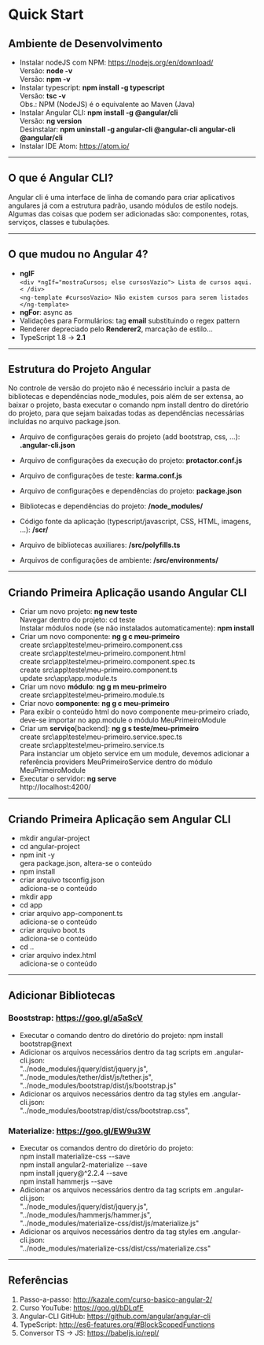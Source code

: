 # Quick Start

## Ambiente de Desenvolvimento
- Instalar nodeJS com NPM: https://nodejs.org/en/download/
<br>Versão: **node -v** 
<br>Versão: **npm  -v**
- Instalar typescript: **npm install -g typescript**
<br>Versão: **tsc -v**
<br>Obs.: NPM (NodeJS) é o equivalente ao Maven (Java)
- Instalar Angular CLI: **npm install -g @angular/cli**
<br>Versão: **ng version**
<br>Desinstalar: **npm uninstall -g angular-cli @angular-cli angular-cli @angular/cli**
- Instalar IDE Atom: https://atom.io/

----------
## O que é Angular CLI?
Angular cli é uma interface de linha de comando para criar aplicativos angulares já com a estrutura padrão, usando módulos de estilo nodejs. Algumas das coisas que podem ser adicionadas são: componentes, rotas, serviços, classes e tubulações.

----------

## O que mudou no Angular 4?
- **ngIF**
<br>`<div *ngIf="mostraCursos; else cursosVazio">
Lista de cursos aqui.
	< /div>`
<br>`<ng-template #cursosVazio>
Não existem cursos para serem listados
</ng-template>`
- **ngFor**: async as
- Validações para Formulários: tag **email** substituindo o regex pattern
- Renderer depreciado pelo **Renderer2**, marcação de estilo…
- TypeScript 1.8 -> **2.1**


----------
## Estrutura do Projeto Angular
No controle de versão do projeto não é necessário incluir a pasta de bibliotecas e dependências node_modules, pois além de ser 
extensa, ao baixar o projeto, basta executar o comando npm install dentro do diretório do projeto, para que sejam baixadas todas as 
dependências necessárias incluídas no arquivo package.json.

- Arquivo de configurações gerais do projeto (add bootstrap, css, ...): **.angular-cli.json**
- Arquivo de configurações da execução do projeto: **protactor.conf.js**
- Arquivo de configurações de teste: **karma.conf.js**
- Arquivo de configurações e dependências do projeto: **package.json**

- Bibliotecas e dependências do projeto: **/node_modules/**

- Código fonte da aplicação (typescript/javascript, CSS, HTML, imagens, ...): **/scr/**
- Arquivo de bibliotecas auxiliares: **/src/polyfills.ts**
- Arquivos de configurações de ambiente: **/src/environments/**


----------
## Criando Primeira Aplicação usando Angular CLI
- Criar um novo projeto: **ng new teste**
<br>Navegar dentro do projeto: cd teste
<br>Instalar módulos node (se não instalados automaticamente): **npm install**
- Criar um novo componente: **ng g c meu-primeiro**
<br>create src\app\teste\meu-primeiro.component.css
<br>create src\app\teste\meu-primeiro.component.html
<br>create src\app\teste\meu-primeiro.component.spec.ts
<br>create src\app\teste\meu-primeiro.component.ts
<br> update src\app\app.module.ts
- Criar um novo **módulo**: **ng g m meu-primeiro**
<br>create src\app\teste\meu-primeiro.module.ts
- Criar novo **componente**: **ng g c meu-primeiro**
- Para exibir o conteúdo html do novo componente meu-primeiro criado, deve-se importar no app.module o módulo MeuPrimeiroModule
- Criar um **serviço**[backend]: **ng g s teste/meu-primeiro**
<br>create src\app\teste\meu-primeiro.service.spec.ts
<br>create src\app\teste\meu-primeiro.service.ts
<br>Para instanciar um objeto service em um module, devemos adicionar a referência providers MeuPrimeiroService dentro do módulo MeuPrimeiroModule
- Executar o servidor: **ng serve**
<br>http://localhost:4200/


----------
## Criando Primeira Aplicação sem Angular CLI
- mkdir angular-project
- cd angular-project
- npm init -y
<br>gera package.json, altera-se o conteúdo
- npm install
- criar arquivo tsconfig.json
<br>adiciona-se o conteúdo
- mkdir app
- cd app
- criar arquivo app-component.ts
<br>adiciona-se o conteúdo
- criar arquivo boot.ts
<br>adiciona-se o conteúdo
- cd ..
- criar arquivo index.html
<br>adiciona-se o conteúdo


----------
## Adicionar Bibliotecas
### Booststrap: https://goo.gl/a5aScV
- Executar o comando dentro do diretório do projeto: npm install bootstrap@next
- Adicionar os arquivos necessários dentro da tag scripts em .angular-cli.json:
<br>"../node_modules/jquery/dist/jquery.js",
<br>"../node_modules/tether/dist/js/tether.js",
<br>"../node_modules/bootstrap/dist/js/bootstrap.js"
- Adicionar os arquivos necessários dentro da tag styles em .angular-cli.json:
<br>"../node_modules/bootstrap/dist/css/bootstrap.css",

### Materialize: https://goo.gl/EW9u3W
- Executar os comandos dentro do diretório do projeto:
<br>npm install materialize-css --save
<br>npm install angular2-materialize --save	
<br>npm install jquery@^2.2.4 --save
<br>npm install hammerjs --save
- Adicionar os arquivos necessários dentro da tag scripts em .angular-cli.json:
<br>"../node_modules/jquery/dist/jquery.js",
<br>"../node_modules/hammerjs/hammer.js",
<br>"../node_modules/materialize-css/dist/js/materialize.js"
- Adicionar os arquivos necessários dentro da tag styles em .angular-cli.json:
<br>"../node_modules/materialize-css/dist/css/materialize.css"


----------
## Referências

 1. Passo-a-passo: http://kazale.com/curso-basico-angular-2/
 2. Curso YouTube: https://goo.gl/bDLqfF
 3. Angular-CLI GitHub: https://github.com/angular/angular-cli
 4. TypeScript: http://es6-features.org/#BlockScopedFunctions
 5. Conversor TS -> JS: https://babeljs.io/repl/